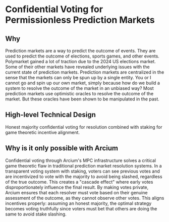 # Confidential Voting for Permissionless Prediction Markets

## Why
Prediction markets are a way to predict the outcome of events. They are used to predict the outcome of elections, sports games, and other events. Polymarket gained a lot of traction due to the 2024 US elections market. Some of their other markets have revealed underlying issues with the current state of prediction markets. Prediction markets are centralized in the sense that the markets can only be spun up by a single entity. You or I cannot go and spin up our own market, simply because how do we build a system to resolve the outcome of the market in an unbiased way? Most prediction markets use optimistic oracles to resolve the outcome of the market. But these oracles have been shown to be manipulated in the past. 

## High-level Technical Design
Honest majority confidential voting for resolution combined with staking for game theoretic incentive alignment. 

## Why is it only possible with Arcium
Confidential voting through Arcium's MPC infrastructure solves a critical game theoretic flaw in traditional prediction market resolution systems. In a transparent voting system with staking, voters can see previous votes and are incentivized to vote with the majority to avoid being slashed, regardless of the true outcome. This creates a "cascade effect" where early votes disproportionately influence the final result. By making votes private, Arcium ensures that each resolver must vote based on their genuine assessment of the outcome, as they cannot observe other votes. This aligns incentives properly: assuming an honest majority, the optimal strategy becomes voting truthfully since voters must bet that others are doing the same to avoid stake slashing.
